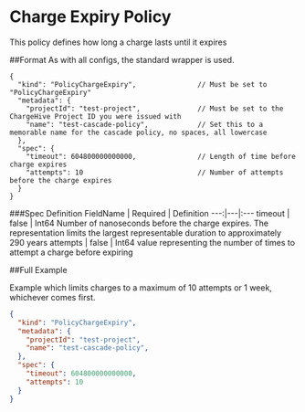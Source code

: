 # Charge Expiry Policy
This policy defines how long a charge lasts until it expires

##Format
As with all configs, the standard wrapper is used.

```json5
{
  "kind": "PolicyChargeExpiry",               // Must be set to "PolicyChargeExpiry"
  "metadata": {
    "projectId": "test-project",              // Must be set to the ChargeHive Project ID you were issued with
    "name": "test-cascade-policy",            // Set this to a memorable name for the cascade policy, no spaces, all lowercase
  },
  "spec": {
    "timeout": 604800000000000,               // Length of time before charge expires 
    "attempts": 10                            // Number of attempts before the charge expires
  }
}
```
###Spec Definition
FieldName | Required | Definition 
---:|---|:---
timeout | false | Int64 Number of nanoseconds before the charge expires. The representation limits the largest representable duration to approximately 290 years
attempts | false | Int64 value representing the number of times to attempt a charge before expiring

##Full Example

Example which limits charges to a maximum of 10 attempts or 1 week, whichever comes first.
```json
{
  "kind": "PolicyChargeExpiry",
  "metadata": {
    "projectId": "test-project",
    "name": "test-cascade-policy",
  },
  "spec": {
    "timeout": 604800000000000, 
    "attempts": 10
  }
}
```